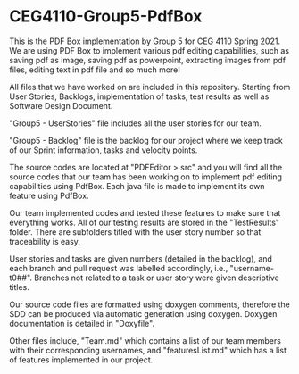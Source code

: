 # CEG4110-Group5-PdfBox
This is the PDF Box implementation by Group 5 for CEG 4110 Spring 2021. We are using PDF Box to implement various pdf editing capabilities, such as saving pdf as image, saving pdf as powerpoint, extracting images from pdf files, editing text in pdf file and so much more!

All files that we have worked on are included in this repository. Starting from User Stories, Backlogs, implementation of tasks, test results as well as Software Design Document.

"Group5 - UserStories" file includes all the user stories for our team.

"Group5 - Backlog" file is the backlog for our project where we keep track of our Sprint information, tasks and velocity points.

The source codes are located at "PDFEditor > src" and you will find all the source codes that our team has been working on to implement pdf editing capabilities using PdfBox. Each java file is made to implement its own feature using PdfBox. 

Our team implemented codes and tested these features to make sure that everything works. All of our testing results are stored in the "TestResults" folder. There are subfolders titled with the user story number so that traceability is easy.

User stories and tasks are given numbers (detailed in the backlog), and each branch and pull request was labelled accordingly, i.e., "username-t0##". Branches not related to a task or user story were given descriptive titles.

Our source code files are formatted using doxygen comments, therefore the SDD can be produced via automatic generation using doxygen. Doxygen documentation is detailed in "Doxyfile".

Other files include, "Team.md" which contains a list of our team members with their corresponding usernames, and "featuresList.md" which has a list of features implemented in our project.
